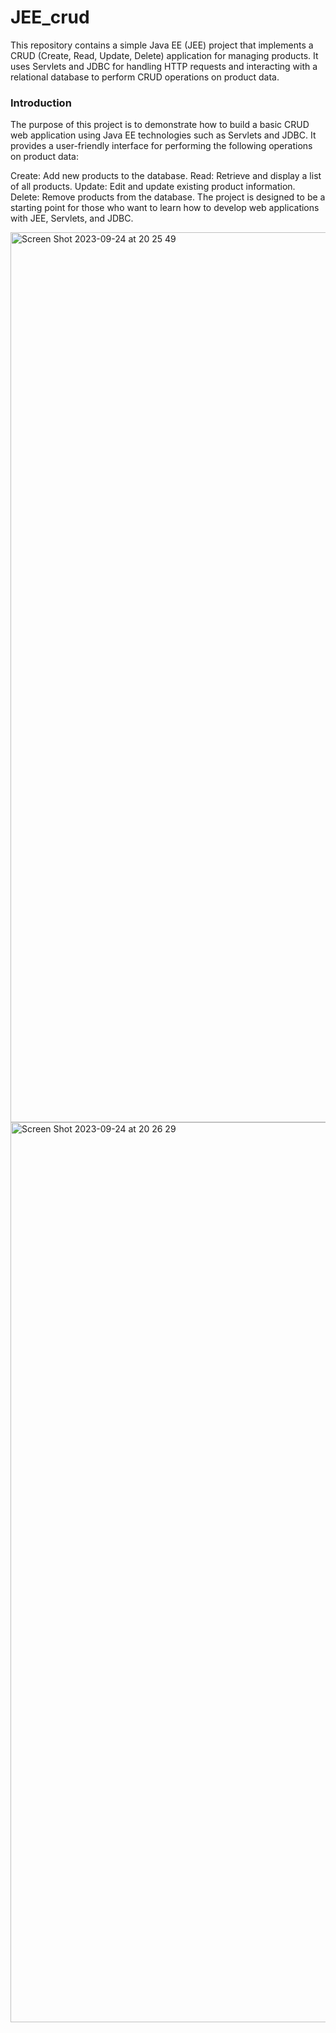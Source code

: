 # JEE_crud

This repository contains a simple Java EE (JEE) project that implements a CRUD (Create, Read, Update, Delete) application for managing products. It uses Servlets and JDBC for handling HTTP requests and interacting with a relational database to perform CRUD operations on product data.

### Introduction
The purpose of this project is to demonstrate how to build a basic CRUD web application using Java EE technologies such as Servlets and JDBC. It provides a user-friendly interface for performing the following operations on product data:

Create: Add new products to the database.
Read: Retrieve and display a list of all products.
Update: Edit and update existing product information.
Delete: Remove products from the database.
The project is designed to be a starting point for those who want to learn how to develop web applications with JEE, Servlets, and JDBC.

<img width="1424" alt="Screen Shot 2023-09-24 at 20 25 49" src="https://github.com/Omarab2022/JEE_crud/assets/99898445/15637fe9-9c50-4ea7-bc93-7e40322eeba4">

<img width="1440" alt="Screen Shot 2023-09-24 at 20 26 29" src="https://github.com/Omarab2022/JEE_crud/assets/99898445/5baafcc5-98b3-4d31-8330-d6d94781bc9e">

